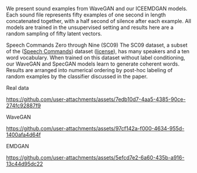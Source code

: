 We present sound examples from WaveGAN and our ICEEMDGAN models. Each sound file represents fifty examples of one second in length concatenated together, with a half second of silence after each example. All models are trained in the unsupervised setting and results here are a random sampling of fifty latent vectors.

Speech Commands Zero through Nine (SC09)
The SC09 dataset, a subset of the ([Speech Commands](https://research.googleblog.com/2017/08/launching-speech-commands-dataset.html)) dataset ([license](https://creativecommons.org/licenses/by/4.0/)), has many speakers and a ten word vocabulary. When trained on this dataset without label conditioning, our WaveGAN and SpecGAN models learn to generate coherent words. Results are arranged into numerical ordering by post-hoc labeling of random examples by the classifier discussed in the paper.

Real data


https://github.com/user-attachments/assets/7edb10d7-4aa5-4385-90ce-274fc92887f9


WaveGAN


https://github.com/user-attachments/assets/97cf142a-f000-4634-955d-1400afa4d64f


EMDGAN


https://github.com/user-attachments/assets/5efcd7e2-6a60-435b-a916-13c44d95dc22

